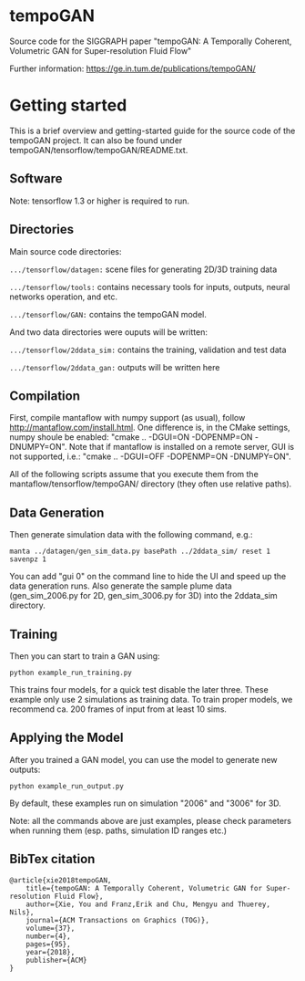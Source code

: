 # tempoGAN
Source code for the SIGGRAPH paper "tempoGAN: A Temporally Coherent, Volumetric GAN for Super-resolution Fluid Flow"

Further information: https://ge.in.tum.de/publications/tempoGAN/ 

# Getting started
This is a brief overview and getting-started guide for the source code of 
the tempoGAN project. It can also be found under tempoGAN/tensorflow/tempoGAN/README.txt.

## Software
Note: tensorflow 1.3 or higher is required to run.

## Directories
Main source code directories:

`.../tensorflow/datagen:` scene files for generating 2D/3D training data

`.../tensorflow/tools:`   contains necessary tools for inputs, outputs, 
					    neural networks operation, and etc.

`.../tensorflow/GAN:`     contains the tempoGAN model.

And two data directories were ouputs will be written:

`.../tensorflow/2ddata_sim:` contains the training, validation and test data

`.../tensorflow/2ddata_gan:` outputs will be written here

## Compilation
First, compile mantaflow with numpy support (as usual), follow 
http://mantaflow.com/install.html.
One difference is, in the CMake settings, numpy shoule be enabled: 
"cmake .. -DGUI=ON -DOPENMP=ON -DNUMPY=ON".
Note that if mantaflow is installed on a remote server, GUI is not supported, i.e.:
"cmake .. -DGUI=OFF -DOPENMP=ON -DNUMPY=ON".

All of the following scripts assume that you execute them 
from the mantaflow/tensorflow/tempoGAN/ directory (they often
use relative paths).

## Data Generation
Then generate simulation data with the following command, e.g.:

`manta ../datagen/gen_sim_data.py basePath ../2ddata_sim/ reset 1 savenpz 1`

You can add "gui 0" on the command line to hide the UI and speed up the data
generation runs. Also generate the sample plume data (gen_sim_2006.py for 2D,
gen_sim_3006.py for 3D) into the 2ddata_sim directory.

## Training
Then you can start to train a GAN using:

`python example_run_training.py`

This trains four models, for a quick test disable the later three. These
example only use 2 simulations as training data. To train proper models, we
recommend ca. 200 frames of input from at least 10 sims.

## Applying the Model
After you trained a GAN model, you can use the model to generate new outputs:

`python example_run_output.py`

By default, these examples run on simulation "2006" and "3006" for 3D.

Note: all the commands above are just examples, please check parameters when
running them (esp. paths, simulation ID ranges etc.)

## BibTex citation
```
@article{xie2018tempoGAN,
    title={tempoGAN: A Temporally Coherent, Volumetric GAN for Super-resolution Fluid Flow},
    author={Xie, You and Franz,Erik and Chu, Mengyu and Thuerey, Nils},
    journal={ACM Transactions on Graphics (TOG)},
    volume={37},
    number={4},
    pages={95},
    year={2018},
    publisher={ACM}
}
```
